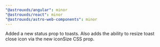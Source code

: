 ```yaml
---
"@astrouxds/angular": minor
"@astrouxds/react": minor
"@astrouxds/astro-web-components": minor
---
```


Added a new status prop to toasts. Also adds the ability to resize toast close icon via the new iconSize CSS prop.
